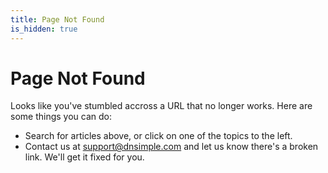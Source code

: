 ```yaml
---
title: Page Not Found
is_hidden: true
---
```


# Page Not Found

Looks like you've stumbled accross a URL that no longer works. Here are some things you can do:

* Search for articles above, or click on one of the topics to the left.
* Contact us at [support@dnsimple.com](mailto:support@dnsimple.com) and let us know there's a broken link. We'll get it fixed for you.
